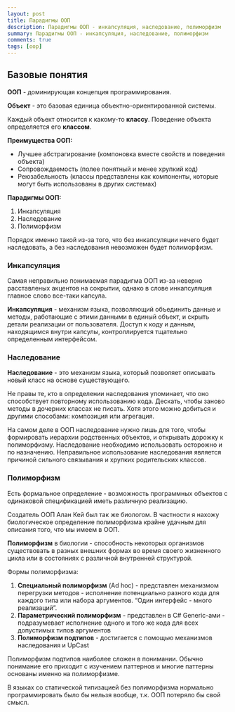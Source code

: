 ```yaml
---
layout: post
title: Парадигмы ООП
description: Парадигмы ООП - инкапсуляция, наследование, полиморфизм
summary: Парадигмы ООП - инкапсуляция, наследование, полиморфизм
comments: true
tags: [oop]
---
```


## Базовые понятия

**ООП** - доминирующая концепция программирования.

**Объект** - это базовая единица объектно-ориентированной системы.

Каждый объект относится к какому-то **классу**. Поведение объекта определяется его **классом**.

**Преимущества ООП:**

- Лучшее абстрагирование (компоновка вместе свойств и поведения объекта)
- Сопровождаемость (полее понятный и менее хрупкий код)
- Реюзабельность (классы представлены как компоненты, которые могут быть использованы в других системах)

**Парадигмы ООП:**

1. Инкапсуляция
2. Наследование
3. Полиморфизм

Порядок именно такой из-за того, что без инкапсуляции нечего будет наследовать, а без наследования невозможен будет полиморфизм.

### Инкапсуляция

Самая неправильно понимаемая парадигма ООП из-за неверно расставленых акцентов на сокрытии, однако в слове инкапсуляция главное слово все-таки капсула.

**Инкапсуляция** - механизм языка, позволяющий объединить данные и методы, работающие с этими данными в единый объект, и скрыть детали реализации от пользователя. Доступ к коду и данным, находящимся внутри капсулы, контроллируется тщательно определенным интерфейсом.

### Наследование

**Наследование** - это механизм языка, который позволяет описывать новый класс на основе существующего. 

Не правы те, кто в определении наследования упоминает, что оно способствует повторному использованию кода. Дескать, чтобы заново методы в дочерних классах не писать. Хотя этого можно добиться и другими способами: композиция или агрегация.

На самом деле в ООП наследование нужно лишь для того, чтобы формировать иерархии родственных объектов, и открывать дорожку к полиморфизму.
Наследование необходимо использовать осторожно и по назначению. Неправильное использование наследования является причиной сильного связывания и хрупких родительских классов.

### Полиморфизм

Есть формальное определение - возможность программных объектов с одинаковой спецификацией иметь различную реализацию.

Создатель ООП Алан Кей был так же биологом. В частности я нахожу биологическое определение полиморфизма крайне удачным для описания того, что мы имеем в ООП.

**Полиморфизм** в биологии - способность некоторых организмов существовать в разных внешних формах во время своего жизненного цикла или в состояниях с различной внутренней структурой.

Формы полиморфизма:

1. **Специальный полиморфизм** (Ad hoc) - представлен механизмом перегрузки методов - исполнение потенциально разного кода для каждого типа или набора аргументов. “Один интерфейс - много реализаций”.
2. **Параметрический полиморфизм** - представлен в C# Generic-ами - подразумевает исполнение одного и того же кода для всех допустимых типов аргументов
3. **Полиморфизм подтипов** - достигается с помощью механизмов наследования и UpCast

Полиморфизм подтипов наиболее сложен в понимании. Обычно понимание его приходит с изучением паттернов и многие паттерны основаны именно на полиморфизме.

В языках со статической типизацией без полиморфизма нормально программировать было бы нельзя вообще, т.к. ООП потеряло бы свой смысл.